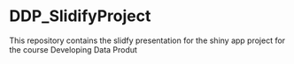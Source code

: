 # DDP_SlidifyProject
This repository contains the slidfy presentation for the shiny app project for the course Developing Data Produt
